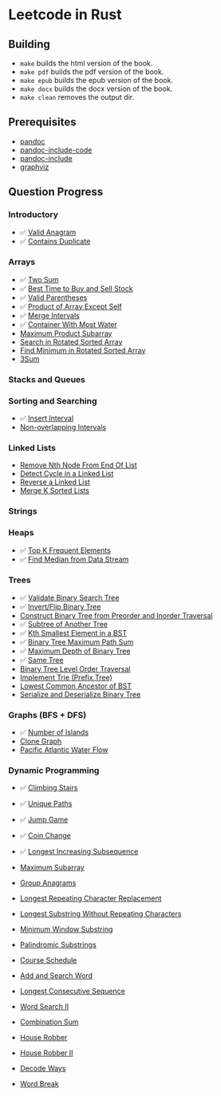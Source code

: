 # Leetcode in Rust

## Building

- `make` builds the html version of the book.
- `make pdf` builds the pdf version of the book.
- `make epub` builds the epub version of the book.
- `make docx` builds the docx version of the book.
- `make clean` removes the output dir.

## Prerequisites

- [pandoc](https://github.com/jgm/pandoc)
- [pandoc-include-code](https://github.com/owickstrom/pandoc-include-code)
- [pandoc-include](https://github.com/DCsunset/pandoc-include)
- [graphviz](https://gitlab.com/graphviz/graphviz)

## Question Progress

### Introductory

- ✅ [Valid Anagram](https://leetcode.com/problems/valid-anagram/)
- ✅ [Contains Duplicate](https://leetcode.com/problems/contains-duplicate/)

### Arrays

- ✅ [Two Sum](https://leetcode.com/problems/two-sum/)
- ✅ [Best Time to Buy and Sell Stock](https://leetcode.com/problems/best-time-to-buy-and-sell-stock/)
- ✅ [Valid Parentheses](https://leetcode.com/problems/valid-parentheses/)
- ✅ [Product of Array Except Self](https://leetcode.com/problems/product-of-array-except-self/)
- ✅ [Merge Intervals](https://leetcode.com/problems/merge-intervals/)
- ✅ [Container With Most Water](https://leetcode.com/problems/container-with-most-water/)
- [Maximum Product Subarray](https://leetcode.com/problems/maximum-product-subarray/)
- [Search in Rotated Sorted Array](https://leetcode.com/problems/search-in-rotated-sorted-array/)
- [Find Minimum in Rotated Sorted Array](https://leetcode.com/problems/find-minimum-in-rotated-sorted-array/)
- [3Sum](https://leetcode.com/problems/3sum/)

### Stacks and Queues

### Sorting and Searching

- ✅ [Insert Interval](https://leetcode.com/problems/insert-interval/)
- [Non-overlapping Intervals](https://leetcode.com/problems/non-overlapping-intervals/)

### Linked Lists

- [Remove Nth Node From End Of List](https://leetcode.com/problems/remove-nth-node-from-end-of-list/)
- [Detect Cycle in a Linked List](https://leetcode.com/problems/linked-list-cycle/)
- [Reverse a Linked List](https://leetcode.com/problems/reverse-linked-list/)
- [Merge K Sorted Lists](https://leetcode.com/problems/merge-k-sorted-lists/)

### Strings

### Heaps

- ✅ [Top K Frequent Elements](https://leetcode.com/problems/top-k-frequent-elements/)
- ✅ [Find Median from Data Stream](https://leetcode.com/problems/find-median-from-data-stream/)

### Trees

- ✅ [Validate Binary Search Tree](https://leetcode.com/problems/validate-binary-search-tree/)
- ✅ [Invert/Flip Binary Tree](https://leetcode.com/problems/invert-binary-tree/)
- [Construct Binary Tree from Preorder and Inorder Traversal](https://leetcode.com/problems/construct-binary-tree-from-preorder-and-inorder-traversal/)
- ✅ [Subtree of Another Tree](https://leetcode.com/problems/subtree-of-another-tree/)
- ✅ [Kth Smallest Element in a BST](https://leetcode.com/problems/kth-smallest-element-in-a-bst/)
- ✅ [Binary Tree Maximum Path Sum](https://leetcode.com/problems/binary-tree-maximum-path-sum/)
- ✅ [Maximum Depth of Binary Tree](https://leetcode.com/problems/maximum-depth-of-binary-tree/)
- ✅ [Same Tree](https://leetcode.com/problems/same-tree/)
- [Binary Tree Level Order Traversal](https://leetcode.com/problems/binary-tree-level-order-traversal/)
- [Implement Trie (Prefix Tree)](https://leetcode.com/problems/implement-trie-prefix-tree/)
- [Lowest Common Ancestor of BST](https://leetcode.com/problems/lowest-common-ancestor-of-a-binary-search-tree/)
- [Serialize and Deserialize Binary Tree](https://leetcode.com/problems/serialize-and-deserialize-binary-tree/)

### Graphs (BFS + DFS)

- ✅ [Number of Islands](https://leetcode.com/problems/number-of-islands/)
- [Clone Graph](https://leetcode.com/problems/clone-graph/)
- [Pacific Atlantic Water Flow](https://leetcode.com/problems/pacific-atlantic-water-flow/)

### Dynamic Programming

- ✅ [Climbing Stairs](https://leetcode.com/problems/climbing-stairs/)
- ✅ [Unique Paths](https://leetcode.com/problems/unique-paths/)
- ✅ [Jump Game](https://leetcode.com/problems/jump-game/)
- ✅ [Coin Change](https://leetcode.com/problems/coin-change/)
- ✅ [Longest Increasing Subsequence](https://leetcode.com/problems/longest-increasing-subsequence/)

- [Maximum Subarray](https://leetcode.com/problems/maximum-subarray/)
- [Group Anagrams](https://leetcode.com/problems/group-anagrams/)
- [Longest Repeating Character Replacement](https://leetcode.com/problems/longest-repeating-character-replacement/)
- [Longest Substring Without Repeating Characters](https://leetcode.com/problems/longest-substring-without-repeating-characters/)
- [Minimum Window Substring](https://leetcode.com/problems/minimum-window-substring/)
- [Palindromic Substrings](https://leetcode.com/problems/palindromic-substrings/)
- [Course Schedule](https://leetcode.com/problems/course-schedule/)
- [Add and Search Word](https://leetcode.com/problems/add-and-search-word-data-structure-design/)
- [Longest Consecutive Sequence](https://leetcode.com/problems/longest-consecutive-sequence/)
- [Word Search II](https://leetcode.com/problems/word-search-ii/)
- [Combination Sum](https://leetcode.com/problems/combination-sum-iv/)
- [House Robber](https://leetcode.com/problems/house-robber/)
- [House Robber II](https://leetcode.com/problems/house-robber-ii/)
- [Decode Ways](https://leetcode.com/problems/decode-ways/)
- [Word Break](https://leetcode.com/problems/word-break/)
